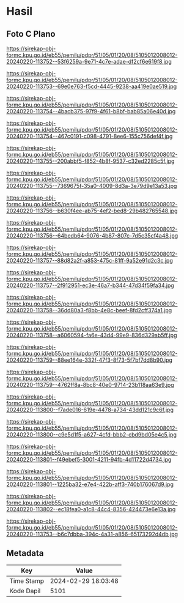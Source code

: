 # Hasil

## Foto C Plano

https://sirekap-obj-formc.kpu.go.id/eb55/pemilu/pdpr/51/05/01/20/08/5105012008012-20240220-113752--53f6259a-9e71-4c7e-adae-df2cf6e619f8.jpg

https://sirekap-obj-formc.kpu.go.id/eb55/pemilu/pdpr/51/05/01/20/08/5105012008012-20240220-113753--69e0e763-f5cd-4445-9238-aa419e0ae519.jpg

https://sirekap-obj-formc.kpu.go.id/eb55/pemilu/pdpr/51/05/01/20/08/5105012008012-20240220-113754--4bacb375-97f9-4f61-b8bf-bab85a06e40d.jpg

https://sirekap-obj-formc.kpu.go.id/eb55/pemilu/pdpr/51/05/01/20/08/5105012008012-20240220-113754--467c0191-c098-4791-8ee6-155c756def4f.jpg

https://sirekap-obj-formc.kpu.go.id/eb55/pemilu/pdpr/51/05/01/20/08/5105012008012-20240220-113755--200abbf5-f852-4b8f-9537-c32ed2285c5f.jpg

https://sirekap-obj-formc.kpu.go.id/eb55/pemilu/pdpr/51/05/01/20/08/5105012008012-20240220-113755--7369675f-35a0-4009-8d3a-3e79d9e13a53.jpg

https://sirekap-obj-formc.kpu.go.id/eb55/pemilu/pdpr/51/05/01/20/08/5105012008012-20240220-113756--b630f4ee-ab75-4ef2-bed8-29b482765548.jpg

https://sirekap-obj-formc.kpu.go.id/eb55/pemilu/pdpr/51/05/01/20/08/5105012008012-20240220-113756--64bedb64-9076-4b87-807c-7d5c35cf4a48.jpg

https://sirekap-obj-formc.kpu.go.id/eb55/pemilu/pdpr/51/05/01/20/08/5105012008012-20240220-113757--88d82a2f-a853-475c-81ff-9a52e91d2c3c.jpg

https://sirekap-obj-formc.kpu.go.id/eb55/pemilu/pdpr/51/05/01/20/08/5105012008012-20240220-113757--2f912951-ec3e-46a7-b344-47d34f59fa34.jpg

https://sirekap-obj-formc.kpu.go.id/eb55/pemilu/pdpr/51/05/01/20/08/5105012008012-20240220-113758--36dd80a3-f8bb-4e8c-beef-8fd2cff374a1.jpg

https://sirekap-obj-formc.kpu.go.id/eb55/pemilu/pdpr/51/05/01/20/08/5105012008012-20240220-113758--a6060594-fa6e-43d4-99e9-836d329ab5ff.jpg

https://sirekap-obj-formc.kpu.go.id/eb55/pemilu/pdpr/51/05/01/20/08/5105012008012-20240220-113759--88ee164e-332f-47f3-8f73-5f7bf7dd8b90.jpg

https://sirekap-obj-formc.kpu.go.id/eb55/pemilu/pdpr/51/05/01/20/08/5105012008012-20240220-113759--4762ff8a-8bc8-40e0-9714-23b118aa63e9.jpg

https://sirekap-obj-formc.kpu.go.id/eb55/pemilu/pdpr/51/05/01/20/08/5105012008012-20240220-113800--f7ade016-619e-4478-a734-43dd121c9c6f.jpg

https://sirekap-obj-formc.kpu.go.id/eb55/pemilu/pdpr/51/05/01/20/08/5105012008012-20240220-113800--c9e5d1f5-a627-4cfd-bbb2-cbd9bd05e4c5.jpg

https://sirekap-obj-formc.kpu.go.id/eb55/pemilu/pdpr/51/05/01/20/08/5105012008012-20240220-113801--f49ebef5-3001-4211-94fb-4d11722d4734.jpg

https://sirekap-obj-formc.kpu.go.id/eb55/pemilu/pdpr/51/05/01/20/08/5105012008012-20240220-113801--1225ba32-e7e4-422b-aff3-740b176067d9.jpg

https://sirekap-obj-formc.kpu.go.id/eb55/pemilu/pdpr/51/05/01/20/08/5105012008012-20240220-113802--ec18fea0-a1c8-44c4-8356-424473e6e13a.jpg

https://sirekap-obj-formc.kpu.go.id/eb55/pemilu/pdpr/51/05/01/20/08/5105012008012-20240220-113753--b6c7dbba-394c-4a31-a856-65173292d4db.jpg


## Metadata

| Key        | Value               |
| ---------- | ------------------- |
| Time Stamp | 2024-02-29 18:03:48 |
| Kode Dapil | 5101                |



